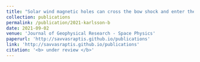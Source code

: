 ```yaml
---
title: "Solar wind magnetic holes can cross the bow shock and enter the magnetosheath"
collection: publications
permalink: /publication/2021-karlsson-b
date: 2021-09-02
venue: 'Journal of Geophysical Research - Space Physics'
paperurl: 'http://savvasraptis.github.io/publications'
link: 'http://savvasraptis.github.io/publications'
citation: '<b> under review </b>'
---
```

